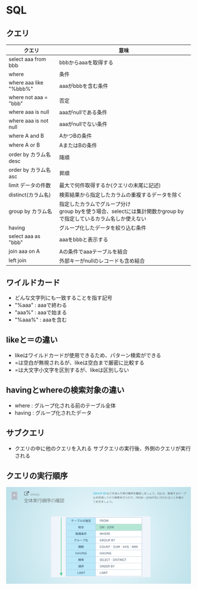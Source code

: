 # SQL
## クエリ
| クエリ | 意味 |
| --- | --- |
| select aaa from bbb| bbbからaaaを取得する|
| where | 条件|
| where aaa like "%bbb%" | aaaがbbbを含む条件|
|where not aaa = "bbb"|否定|
| where aaa is null | aaaがnullである条件|
|where aaa is not null | aaaがnullでない条件|
|where A and B| AかつBの条件|
|where A or B | AまたはBの条件|
|order by カラム名 desc|降順|
|order by カラム名 asc|昇順|
|limit データの件数|最大で何件取得するか(クエリの末尾に記述)|
|distinct(カラム名)|検索結果から指定したカラムの重複するデータを除く|
|group by カラム名| 指定したカラムでグループ分け<br>group byを使う場合、selectには集計関数かgroup byで指定しているカラム名しか使えない|
| having|グループ化したデータを絞り込む条件 |
| select aaa as "bbb" | aaaをbbbと表示する|
|join aaa on A|Aの条件でaaaテーブルを結合|
|left join|外部キーがnullのレコードも含め結合|

## ワイルドカード
- どんな文字列にも一致することを指す記号
- "%aaa" : aaaで終わる
- "aaa%" : aaaで始まる
- "%aaa%" : aaaを含む

## likeと＝の違い
- likeはワイルドカードが使用できるため、パターン検索ができる
- =は空白が無視されるが、likeは空白まで厳密に比較する
- =は大文字小文字を区別するが、likeは区別しない

## havingとwhereの検索対象の違い
- where : グループ化される前のテーブル全体
- having : グループ化されたデータ

## サブクエリ
- クエリの中に他のクエリを入れる
サブクエリの実行後、外側のクエリが実行される

## クエリの実行順序
![クエリ実行順序](../image/SQL実行順序.png)
